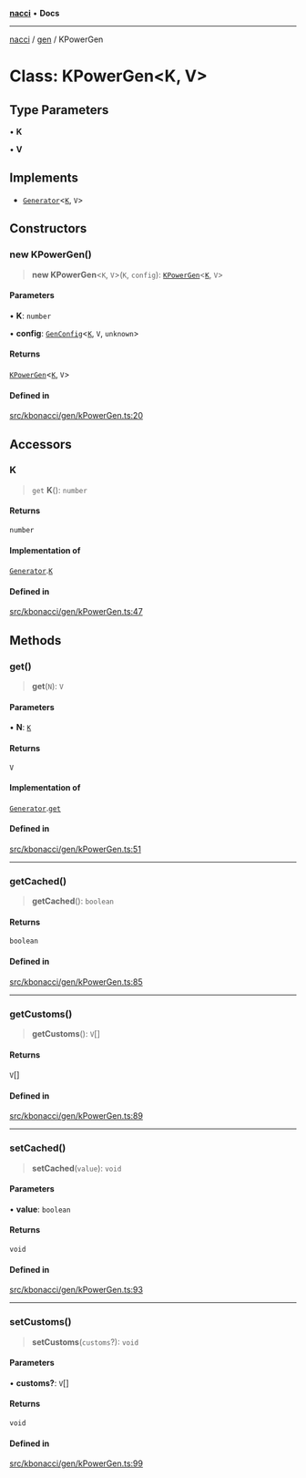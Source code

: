 [**nacci**](../../../README.md) • **Docs**

***

[nacci](../../../README.md) / [gen](../README.md) / KPowerGen

# Class: KPowerGen\<K, V\>

## Type Parameters

• **K**

• **V**

## Implements

- [`Generator`](../interfaces/Generator.md)\<[`K`](KPowerGen.md#k), `V`\>

## Constructors

### new KPowerGen()

> **new KPowerGen**\<`K`, `V`\>(`K`, `config`): [`KPowerGen`](KPowerGen.md)\<[`K`](KPowerGen.md#k), `V`\>

#### Parameters

• **K**: `number`

• **config**: [`GenConfig`](../interfaces/GenConfig.md)\<[`K`](KPowerGen.md#k), `V`, `unknown`\>

#### Returns

[`KPowerGen`](KPowerGen.md)\<[`K`](KPowerGen.md#k), `V`\>

#### Defined in

[src/kbonacci/gen/kPowerGen.ts:20](https://github.com/havelessbemore/nacci/blob/c6f96c3a1698a1264d4da4fdd38d44da87b50766/src/kbonacci/gen/kPowerGen.ts#L20)

## Accessors

### K

> `get` **K**(): `number`

#### Returns

`number`

#### Implementation of

[`Generator`](../interfaces/Generator.md).[`K`](../interfaces/Generator.md#k)

#### Defined in

[src/kbonacci/gen/kPowerGen.ts:47](https://github.com/havelessbemore/nacci/blob/c6f96c3a1698a1264d4da4fdd38d44da87b50766/src/kbonacci/gen/kPowerGen.ts#L47)

## Methods

### get()

> **get**(`N`): `V`

#### Parameters

• **N**: [`K`](KPowerGen.md#k)

#### Returns

`V`

#### Implementation of

[`Generator`](../interfaces/Generator.md).[`get`](../interfaces/Generator.md#get)

#### Defined in

[src/kbonacci/gen/kPowerGen.ts:51](https://github.com/havelessbemore/nacci/blob/c6f96c3a1698a1264d4da4fdd38d44da87b50766/src/kbonacci/gen/kPowerGen.ts#L51)

***

### getCached()

> **getCached**(): `boolean`

#### Returns

`boolean`

#### Defined in

[src/kbonacci/gen/kPowerGen.ts:85](https://github.com/havelessbemore/nacci/blob/c6f96c3a1698a1264d4da4fdd38d44da87b50766/src/kbonacci/gen/kPowerGen.ts#L85)

***

### getCustoms()

> **getCustoms**(): `V`[]

#### Returns

`V`[]

#### Defined in

[src/kbonacci/gen/kPowerGen.ts:89](https://github.com/havelessbemore/nacci/blob/c6f96c3a1698a1264d4da4fdd38d44da87b50766/src/kbonacci/gen/kPowerGen.ts#L89)

***

### setCached()

> **setCached**(`value`): `void`

#### Parameters

• **value**: `boolean`

#### Returns

`void`

#### Defined in

[src/kbonacci/gen/kPowerGen.ts:93](https://github.com/havelessbemore/nacci/blob/c6f96c3a1698a1264d4da4fdd38d44da87b50766/src/kbonacci/gen/kPowerGen.ts#L93)

***

### setCustoms()

> **setCustoms**(`customs`?): `void`

#### Parameters

• **customs?**: `V`[]

#### Returns

`void`

#### Defined in

[src/kbonacci/gen/kPowerGen.ts:99](https://github.com/havelessbemore/nacci/blob/c6f96c3a1698a1264d4da4fdd38d44da87b50766/src/kbonacci/gen/kPowerGen.ts#L99)
